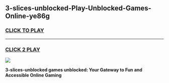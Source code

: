 
## 3-slices-unblocked-Play-Unblocked-Games-Online-ye86g
<h3>
<a href="https://premium76.site?title=3-slices-unblocked&ref=25A">CLICK TO PLAY</a></h3>
<hr>

<h3>
<a href="https://premium76.site?title=3-slices-unblocked&ref=25A">CLICK 2 PLAY</a>
  
</h3>

<a href="https://premium76.site?title=3-slices-unblocked&ref=25A"><img src="https://clearcache.store/games.png"></a>


**3-slices-unblocked games unblocked: Your Gateway to Fun and Accessible Online Gaming**
